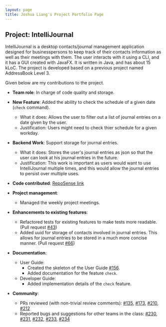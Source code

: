 ```yaml
---
layout: page
title: Joshua Liang's Project Portfolio Page
---
```


## Project: IntelliJournal

IntelliJournal is a desktop contacts/journal management application designed for
businesspersons to keep track of their contacts information as well as their
meetings with them. The user interacts with it using a CLI, and it has a GUI
created with JavaFX. It is written in Java, and has about 15 kLoC. The project
is developed based on a previous project named AddressBook Level 3.

Given below are my contributions to the project.

* **Team role**: In charge of code quality and storage.

* **New Feature**: Added the ability to check the schedule of a given date
                   (`check` command).
  * What it does: Allows the user to filter out a list of journal entries on a
                  date given by the user.
  * Justification: Users might need to check thier schedule for a given workday.

* **Backend Work**: Support storage for journal entries.
  * What it does: Stores the user's journal entries as json so that the user
                  can look at his journal entries in the future.
  * Justification: This work is important as users would want to use
                   IntelliJournal multiple times, and this would allow the
                   journal entries to persist over multiple uses.

* **Code contributed**: [RepoSense link](https://nus-cs2103-ay2021s1.github.io/tp-dashboard/#breakdown=true&search=&sort=groupTitle&sortWithin=title&since=2020-08-14&timeframe=commit&mergegroup=&groupSelect=groupByRepos&checkedFileTypes=docs~functional-code~test-code~other&tabOpen=true&tabType=authorship&tabAuthor=joshualiangxy&tabRepo=AY2021S1-CS2103T-W17-4%2Ftp%5Bmaster%5D&authorshipIsMergeGroup=false&authorshipFileTypes=docs~functional-code~test-code~other)

* **Project management**:
  * Managed the weekly project meetings.

* **Enhancements to existing features**:
  * Refactored tests for existing features to make tests more readable.
    (Pull request [\#43](https://github.com/AY2021S1-CS2103T-W17-4/tp/pull/43))
  * Added uuid for storage of contacts involved in journal entries. This allows
    for journal entries to be stored in a much more concise manner.
    (Pull request [\#66](https://github.com/AY2021S1-CS2103T-W17-4/tp/pull/66))

* **Documentation**:
  * User Guide:
    * Created the skeleton of the User Guide [\#156](https://github.com/AY2021S1-CS2103T-W17-4/tp/pull/156).
    * Added documentation for the feature `check`.
  * Developer Guide:
    * Added implementation details of the `check` feature.

* **Community**:
  * PRs reviewed (with non-trivial review comments):
    [\#135](https://github.com/AY2021S1-CS2103T-W17-4/tp/pull/135),
    [\#173](https://github.com/AY2021S1-CS2103T-W17-4/tp/pull/173),
    [\#210](https://github.com/AY2021S1-CS2103T-W17-4/tp/pull/210),
    [\#212](https://github.com/AY2021S1-CS2103T-W17-4/tp/pull/212)
  * Reported bugs and suggestions for other teams in the class:
    [\#230](https://github.com/AY2021S1-CS2103T-T12-1/tp/issues/230),
    [\#231](https://github.com/AY2021S1-CS2103T-T12-1/tp/issues/231),
    [\#232](https://github.com/AY2021S1-CS2103T-T12-1/tp/issues/232),
    [\#233](https://github.com/AY2021S1-CS2103T-T12-1/tp/issues/233),
    [\#234](https://github.com/AY2021S1-CS2103T-T12-1/tp/issues/234)

